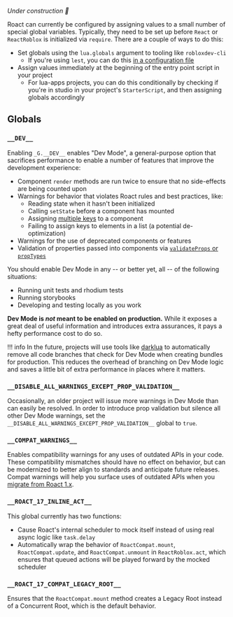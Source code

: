 *Under construction 🔨*

Roact can currently be configured by assigning values to a small number of special global variables. Typically, they need to be set up before `React` or `ReactRoblox` is initialized via `require`. There are a couple of ways to do this:

* Set globals using the `lua.globals` argument to tooling like `robloxdev-cli`
    * If you're using `lest`, you can do this [in a configuration file](https://github.com/Roblox/lest/#configuration)
* Assign values immediately at the beginning of the entry point script in your project
    * For lua-apps projects, you can do this conditionally by checking if you're in studio in your project's `StarterScript`, and then assigning globals accordingly

## Globals

### `__DEV__`
Enabling `_G.__DEV__` enables "Dev Mode", a general-purpose option that sacrifices performance to enable a number of features that improve the development experience:

* Component `render` methods are run twice to ensure that no side-effects are being counted upon
* Warnings for behavior that violates Roact rules and best practices, like:
    * Reading state when it hasn't been initialized
    * Calling `setState` before a component has mounted
    * Assigning [multiple keys](deviations.md#stable-keys) to a component
    * Failing to assign keys to elements in a list (a potential de-optimization)
* Warnings for the use of deprecated components or features
* Validation of properties passed into components via [`validateProps` or `propTypes`](deviations.md#property-validation)

You should enable Dev Mode in any -- or better yet, all -- of the following situations:

* Running unit tests and rhodium tests
* Running storybooks
* Developing and testing locally as you work

**Dev Mode is _not_ meant to be enabled on production.** While it exposes a great deal of useful information and introduces extra assurances, it pays a hefty performance cost to do so.

!!! info
    In the future, projects will use tools like [darklua](https://gitlab.com/seaofvoices/darklua) to automatically remove all code branches that check for Dev Mode when creating bundles for production. This reduces the overhead of branching on Dev Mode logic and saves a little bit of extra performance in places where it matters.

### `__DISABLE_ALL_WARNINGS_EXCEPT_PROP_VALIDATION__`
Occasionally, an older project will issue more warnings in Dev Mode than can easily be resolved. In order to introduce prop validation but silence all other Dev Mode warnings, set the `__DISABLE_ALL_WARNINGS_EXCEPT_PROP_VALIDATION__` global to `true`.

### `__COMPAT_WARNINGS__`
Enables compatibility warnings for any uses of outdated APIs in your code. These compatibility mismatches should have no effect on behavior, but can be modernized to better align to standards and anticipate future releases. Compat warnings will help you surface uses of outdated APIs when you [migrate from Roact 1.x](migrating-from-roact-1x.md/#updating-conventions-and-apis).

### `__ROACT_17_INLINE_ACT__`
This global currently has two functions:
* Cause Roact's internal scheduler to mock itself instead of using real async logic like `task.delay`
* Automatically wrap the behavior of `RoactCompat.mount`, `RoactCompat.update`, and `RoactCompat.unmount` in `ReactRoblox.act`, which ensures that queued actions will be played forward by the mocked scheduler

### `__ROACT_17_COMPAT_LEGACY_ROOT__`
Ensures that the `RoactCompat.mount` method creates a Legacy Root instead of a Concurrent Root, which is the default behavior.

<!--
Unclear if we should bother documenting:
* __YOLO__
* __DEBUG__
* __PROFILE__
* __EXPERIMENTAL__
-->